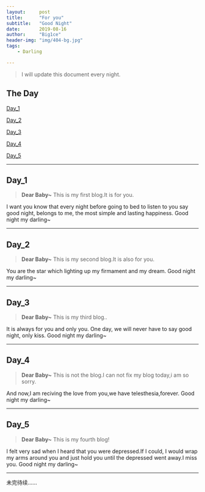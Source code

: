 ```yaml
---
layout:     post
title:      "For you"
subtitle:   "Good Night"
date:       2019-08-16
author:     "Big1ce"
header-img: "img/404-bg.jpg"
tags:
    - Darling

---
```


> I will update this document every night.


## The Day

[Day_1](#Day_1)<br>

[Day_2](#Day_2)<br>

[Day_3](#Day_3)<br>

[Day_4](#Day_4)<br>

[Day_5](#Day_5)<br>

---
<p id = "Day_1"></p>

## Day_1


> **Dear Baby~** This is my first blog.It is for you. 


I want you know that every night before going to bed to listen to you say good night, belongs to me, the most simple and lasting happiness. Good night my darling~

---
<p id = "Day_2"></p>

## Day_2


> **Dear Baby~** This is my second blog.It is also for you.


You are the star which lighting up my firmament and my dream. Good night my darling~

---
<p id = "Day_3"></p>

## Day_3


> **Dear Baby~** This is my third blog..


It is always for you and only you. One day, we will never have to say good night, only kiss. Good night my darling~

---
<p id = "Day_4"></p>

## Day_4


> **Dear Baby~** This is not the blog.I can not fix my blog today,i am so sorry.


And now,I am reciving the love from you,we have telesthesia,forever. Good night my darling~

---
<p id = "Day_5"></p>

## Day_5


> **Dear Baby~** This is my fourth blog!


I felt very sad when I heard that you were depressed.If I could, I would wrap my arms around you and just hold you until the depressed went away.I miss you. Good night my darling~

---



未完待续......
